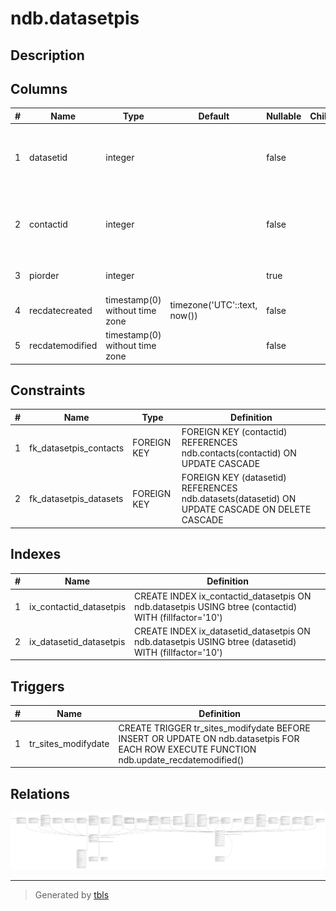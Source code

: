# ndb.datasetpis

## Description

## Columns

| # | Name            | Type                           | Default                      | Nullable | Children | Parents                         | Comment                                                       |
| - | --------------- | ------------------------------ | ---------------------------- | -------- | -------- | ------------------------------- | ------------------------------------------------------------- |
| 1 | datasetid       | integer                        |                              | false    |          | [ndb.datasets](ndb.datasets.md) | Dataset identification number. Field links to Dataset table.  |
| 2 | contactid       | integer                        |                              | false    |          | [ndb.contacts](ndb.contacts.md) | Contact identification number. Field links to Contacts table. |
| 3 | piorder         | integer                        |                              | true     |          |                                 | Order in which PIs are listed.                                |
| 4 | recdatecreated  | timestamp(0) without time zone | timezone('UTC'::text, now()) | false    |          |                                 |                                                               |
| 5 | recdatemodified | timestamp(0) without time zone |                              | false    |          |                                 |                                                               |

## Constraints

| # | Name                   | Type        | Definition                                                                                     |
| - | ---------------------- | ----------- | ---------------------------------------------------------------------------------------------- |
| 1 | fk_datasetpis_contacts | FOREIGN KEY | FOREIGN KEY (contactid) REFERENCES ndb.contacts(contactid) ON UPDATE CASCADE                   |
| 2 | fk_datasetpis_datasets | FOREIGN KEY | FOREIGN KEY (datasetid) REFERENCES ndb.datasets(datasetid) ON UPDATE CASCADE ON DELETE CASCADE |

## Indexes

| # | Name                    | Definition                                                                                            |
| - | ----------------------- | ----------------------------------------------------------------------------------------------------- |
| 1 | ix_contactid_datasetpis | CREATE INDEX ix_contactid_datasetpis ON ndb.datasetpis USING btree (contactid) WITH (fillfactor='10') |
| 2 | ix_datasetid_datasetpis | CREATE INDEX ix_datasetid_datasetpis ON ndb.datasetpis USING btree (datasetid) WITH (fillfactor='10') |

## Triggers

| # | Name                | Definition                                                                                                                              |
| - | ------------------- | --------------------------------------------------------------------------------------------------------------------------------------- |
| 1 | tr_sites_modifydate | CREATE TRIGGER tr_sites_modifydate BEFORE INSERT OR UPDATE ON ndb.datasetpis FOR EACH ROW EXECUTE FUNCTION ndb.update_recdatemodified() |

## Relations

![er](ndb.datasetpis.svg)

---

> Generated by [tbls](https://github.com/k1LoW/tbls)